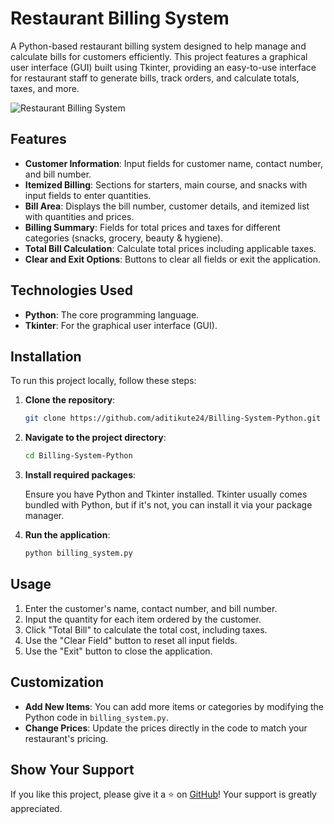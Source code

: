 
# Restaurant Billing System

A Python-based restaurant billing system designed to help manage and calculate bills for customers efficiently. This project features a graphical user interface (GUI) built using Tkinter, providing an easy-to-use interface for restaurant staff to generate bills, track orders, and calculate totals, taxes, and more.

![Restaurant Billing System](https://github.com/user-attachments/assets/b3970911-5b34-4e81-b357-6bc3738a0d80)
## Features

- **Customer Information**: Input fields for customer name, contact number, and bill number.
- **Itemized Billing**: Sections for starters, main course, and snacks with input fields to enter quantities.
- **Bill Area**: Displays the bill number, customer details, and itemized list with quantities and prices.
- **Billing Summary**: Fields for total prices and taxes for different categories (snacks, grocery, beauty & hygiene).
- **Total Bill Calculation**: Calculate total prices including applicable taxes.
- **Clear and Exit Options**: Buttons to clear all fields or exit the application.
  
## Technologies Used

- **Python**: The core programming language.
- **Tkinter**: For the graphical user interface (GUI).

## Installation

To run this project locally, follow these steps:

1. **Clone the repository**:

   ```bash
   git clone https://github.com/aditikute24/Billing-System-Python.git
   ```

2. **Navigate to the project directory**:

   ```bash
   cd Billing-System-Python
   ```

3. **Install required packages**:

   Ensure you have Python and Tkinter installed. Tkinter usually comes bundled with Python, but if it's not, you can install it via your package manager.

4. **Run the application**:

   ```bash
   python billing_system.py
   ```

## Usage

1. Enter the customer's name, contact number, and bill number.
2. Input the quantity for each item ordered by the customer.
3. Click "Total Bill" to calculate the total cost, including taxes.
4. Use the "Clear Field" button to reset all input fields.
5. Use the "Exit" button to close the application.

## Customization

- **Add New Items**: You can add more items or categories by modifying the Python code in `billing_system.py`.
- **Change Prices**: Update the prices directly in the code to match your restaurant's pricing.

## Show Your Support

If you like this project, please give it a ⭐️ on [GitHub](https://github.com/aditikute24/Billing-System-Python)! Your support is greatly appreciated.
